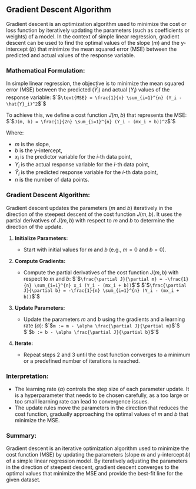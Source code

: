 ## Gradient Descent Algorithm

Gradient descent is an optimization algorithm used to minimize the cost or loss function by iteratively updating the parameters (such as coefficients or weights) of a model. In the context of simple linear regression, gradient descent can be used to find the optimal values of the slope ($m$) and the y-intercept ($b$) that minimize the mean squared error (MSE) between the predicted and actual values of the response variable.

### Mathematical Formulation:

In simple linear regression, the objective is to minimize the mean squared error (MSE) between the predicted ($`\hat{Y}_i`$) and actual ($Y_i$) values of the response variable:
$`$` \text{MSE} = \frac{1}{n} \sum_{i=1}^{n} (Y_i - \hat{Y}_i)^2 `$`$

To achieve this, we define a cost function $J(m, b)$ that represents the MSE:
$`$` J(m, b) = \frac{1}{2n} \sum_{i=1}^{n} (Y_i - (mx_i + b))^2 `$`$

Where:
- $m$ is the slope,
- $b$ is the y-intercept,
- $x_i$ is the predictor variable for the $i$-th data point,
- $Y_i$ is the actual response variable for the $i$-th data point,
- $\hat{Y}_i$ is the predicted response variable for the $i$-th data point,
- $n$ is the number of data points.

### Gradient Descent Algorithm:

Gradient descent updates the parameters ($m$ and $b$) iteratively in the direction of the steepest descent of the cost function $J(m, b)$. It uses the partial derivatives of $J(m, b)$ with respect to $m$ and $b$ to determine the direction of the update.

1. **Initialize Parameters:**
   - Start with initial values for $m$ and $b$ (e.g., $m = 0$ and $b = 0$).

2. **Compute Gradients:**
   - Compute the partial derivatives of the cost function $J(m, b)$ with respect to $m$ and $b$:
   $`$` \frac{\partial J}{\partial m} = -\frac{1}{n} \sum_{i=1}^{n} x_i (Y_i - (mx_i + b)) `$`$
   $`$` \frac{\partial J}{\partial b} = -\frac{1}{n} \sum_{i=1}^{n} (Y_i - (mx_i + b)) `$`$

3. **Update Parameters:**
   - Update the parameters $m$ and $b$ using the gradients and a learning rate ($\alpha$):
   $`$` m := m - \alpha \frac{\partial J}{\partial m} `$`$
   $`$` b := b - \alpha \frac{\partial J}{\partial b} `$`$

4. **Iterate:**
   - Repeat steps 2 and 3 until the cost function converges to a minimum or a predefined number of iterations is reached.

### Interpretation:

- The learning rate ($\alpha$) controls the step size of each parameter update. It is a hyperparameter that needs to be chosen carefully, as a too large or too small learning rate can lead to convergence issues.
- The update rules move the parameters in the direction that reduces the cost function, gradually approaching the optimal values of $m$ and $b$ that minimize the MSE.

### Summary:

Gradient descent is an iterative optimization algorithm used to minimize the cost function (MSE) by updating the parameters (slope $m$ and y-intercept $b$) of a simple linear regression model. By iteratively adjusting the parameters in the direction of steepest descent, gradient descent converges to the optimal values that minimize the MSE and provide the best-fit line for the given dataset.
